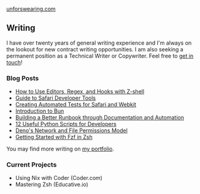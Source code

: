 [unforswearing.com](https://unforswearing.com)

## Writing

I have over twenty years of general writing experience and I'm always on the lookout for new contract writing opportunities. I am also seeking a permanent position as a Technical Writer or Copywriter. Feel free to [get in touch](https://www.unforswearing.com/portfolio#contact)!

### Blog Posts

 - [How to Use Editors, Regex, and Hooks with Z-shell](https://www.digitalocean.com/community/tutorials/how-to-use-editors-regex-and-hooks-with-z-shell)
 - [Guide to Safari Developer Tools](https://reflect.run/articles/guide-to-safari-developer-tools/)
 - [Creating Automated Tests for Safari and Webkit](https://reflect.run/articles/creating-automated-tests-for-safari-and-webkit/)
 - [Introduction to Bun](https://reflect.run/articles/introduction-to-bun/)
 - [Building a Better Runbook through Documentation and Automation](https://www.airplane.dev/blog/building-a-better-runbook-through-automation-and-documentation)
 - [12 Useful Python Scripts for Developers](https://www.airplane.dev/blog/12-useful-python-scripts-for-developers)
 - [Deno's Network and File Permissions Model](https://reflect.run/articles/deno-networking-and-file-permissions-model/)
 - [Getting Started with Fzf in Zsh](https://www.unforswearing.com/blog/?page=20220903_get_started_with_fzf_in_zsh)

You may find more writing on [my portfolio](https://unforswearing.com/portfolio).

### Current Projects

  - Using Nix with Coder (Coder.com)
  - Mastering Zsh (Educative.io)


<!--
super secret section, i guess?

## Music

In addtion to writing and programming, I also make (mostly) guitar based experimental music and occasionally score films with a project called [paper tether](https://papertether.bandcamp.com).

<br /><br />
-->
